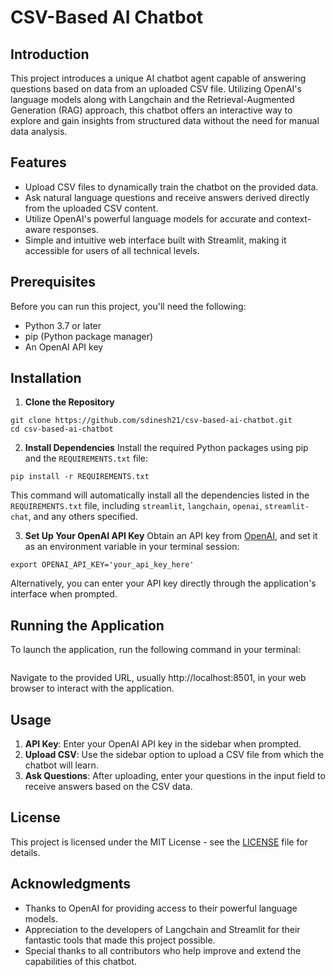 # CSV-Based AI Chatbot

## Introduction
This project introduces a unique AI chatbot agent capable of answering questions based on data from an uploaded CSV file. Utilizing OpenAI's language models along with Langchain and the Retrieval-Augmented Generation (RAG) approach, this chatbot offers an interactive way to explore and gain insights from structured data without the need for manual data analysis.

## Features
- Upload CSV files to dynamically train the chatbot on the provided data.
- Ask natural language questions and receive answers derived directly from the uploaded CSV content.
- Utilize OpenAI's powerful language models for accurate and context-aware responses.
- Simple and intuitive web interface built with Streamlit, making it accessible for users of all technical levels.

## Prerequisites
Before you can run this project, you'll need the following:
- Python 3.7 or later
- pip (Python package manager)
- An OpenAI API key

## Installation

1. **Clone the Repository**
```
git clone https://github.com/sdinesh21/csv-based-ai-chatbot.git
cd csv-based-ai-chatbot
```

2. **Install Dependencies**
Install the required Python packages using pip and the `REQUIREMENTS.txt` file:
```
pip install -r REQUIREMENTS.txt
```


This command will automatically install all the dependencies listed in the `REQUIREMENTS.txt` file, including `streamlit`, `langchain`, `openai`, `streamlit-chat`, and any others specified.

3. **Set Up Your OpenAI API Key**
Obtain an API key from [OpenAI](https://openai.com/), and set it as an environment variable in your terminal session:
```
export OPENAI_API_KEY='your_api_key_here'
```

Alternatively, you can enter your API key directly through the application's interface when prompted.

## Running the Application

To launch the application, run the following command in your terminal:
```streamlit run app.py
```

Navigate to the provided URL, usually http://localhost:8501, in your web browser to interact with the application.

## Usage

1. **API Key**: Enter your OpenAI API key in the sidebar when prompted.
2. **Upload CSV**: Use the sidebar option to upload a CSV file from which the chatbot will learn.
3. **Ask Questions**: After uploading, enter your questions in the input field to receive answers based on the CSV data.

## License
This project is licensed under the MIT License - see the [LICENSE](LICENSE) file for details.

## Acknowledgments
- Thanks to OpenAI for providing access to their powerful language models.
- Appreciation to the developers of Langchain and Streamlit for their fantastic tools that made this project possible.
- Special thanks to all contributors who help improve and extend the capabilities of this chatbot.
